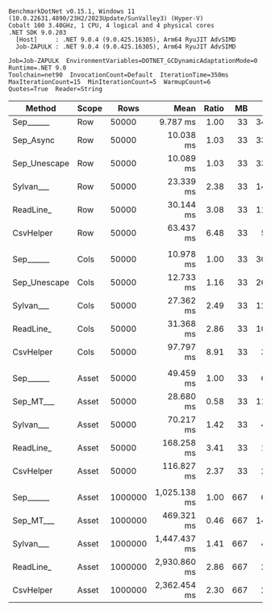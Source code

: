 ```

BenchmarkDotNet v0.15.1, Windows 11 (10.0.22631.4890/23H2/2023Update/SunValley3) (Hyper-V)
Cobalt 100 3.40GHz, 1 CPU, 4 logical and 4 physical cores
.NET SDK 9.0.203
  [Host]     : .NET 9.0.4 (9.0.425.16305), Arm64 RyuJIT AdvSIMD
  Job-ZAPULK : .NET 9.0.4 (9.0.425.16305), Arm64 RyuJIT AdvSIMD

Job=Job-ZAPULK  EnvironmentVariables=DOTNET_GCDynamicAdaptationMode=0  Runtime=.NET 9.0  
Toolchain=net90  InvocationCount=Default  IterationTime=350ms  
MaxIterationCount=15  MinIterationCount=5  WarmupCount=6  
Quotes=True  Reader=String  

```
| Method       | Scope | Rows    | Mean         | Ratio | MB  | MB/s   | ns/row | Allocated    | Alloc Ratio |
|------------- |------ |-------- |-------------:|------:|----:|-------:|-------:|-------------:|------------:|
| Sep______    | Row   | 50000   |     9.787 ms |  1.00 |  33 | 3410.2 |  195.7 |        954 B |        1.00 |
| Sep_Async    | Row   | 50000   |    10.038 ms |  1.03 |  33 | 3325.0 |  200.8 |        985 B |        1.03 |
| Sep_Unescape | Row   | 50000   |    10.089 ms |  1.03 |  33 | 3308.3 |  201.8 |        956 B |        1.00 |
| Sylvan___    | Row   | 50000   |    23.339 ms |  2.38 |  33 | 1430.1 |  466.8 |       6658 B |        6.98 |
| ReadLine_    | Row   | 50000   |    30.144 ms |  3.08 |  33 | 1107.3 |  602.9 |  111389422 B |  116,760.40 |
| CsvHelper    | Row   | 50000   |    63.437 ms |  6.48 |  33 |  526.1 | 1268.7 |      20435 B |       21.42 |
|              |       |         |              |       |     |        |        |              |             |
| Sep______    | Cols  | 50000   |    10.978 ms |  1.00 |  33 | 3040.3 |  219.6 |        954 B |        1.00 |
| Sep_Unescape | Cols  | 50000   |    12.733 ms |  1.16 |  33 | 2621.3 |  254.7 |        955 B |        1.00 |
| Sylvan___    | Cols  | 50000   |    27.362 ms |  2.49 |  33 | 1219.9 |  547.2 |       6694 B |        7.02 |
| ReadLine_    | Cols  | 50000   |    31.368 ms |  2.86 |  33 | 1064.1 |  627.4 |  111389422 B |  116,760.40 |
| CsvHelper    | Cols  | 50000   |    97.797 ms |  8.91 |  33 |  341.3 | 1955.9 |     456396 B |      478.40 |
|              |       |         |              |       |     |        |        |              |             |
| Sep______    | Asset | 50000   |    49.459 ms |  1.00 |  33 |  674.9 |  989.2 |   14133872 B |        1.00 |
| Sep_MT___    | Asset | 50000   |    28.680 ms |  0.58 |  33 | 1163.8 |  573.6 |   14194524 B |        1.00 |
| Sylvan___    | Asset | 50000   |    70.217 ms |  1.42 |  33 |  475.3 | 1404.3 |   14296230 B |        1.01 |
| ReadLine_    | Asset | 50000   |   168.258 ms |  3.41 |  33 |  198.4 | 3365.2 |  125240128 B |        8.86 |
| CsvHelper    | Asset | 50000   |   116.827 ms |  2.37 |  33 |  285.7 | 2336.5 |   14305678 B |        1.01 |
|              |       |         |              |       |     |        |        |              |             |
| Sep______    | Asset | 1000000 | 1,025.138 ms |  1.00 | 667 |  651.3 | 1025.1 |  273070392 B |        1.00 |
| Sep_MT___    | Asset | 1000000 |   469.321 ms |  0.46 | 667 | 1422.7 |  469.3 |  278808056 B |        1.02 |
| Sylvan___    | Asset | 1000000 | 1,447.437 ms |  1.41 | 667 |  461.3 | 1447.4 |  273242192 B |        1.00 |
| ReadLine_    | Asset | 1000000 | 2,930.860 ms |  2.86 | 667 |  227.8 | 2930.9 | 2500934248 B |        9.16 |
| CsvHelper    | Asset | 1000000 | 2,362.454 ms |  2.30 | 667 |  282.6 | 2362.5 |  273240528 B |        1.00 |
